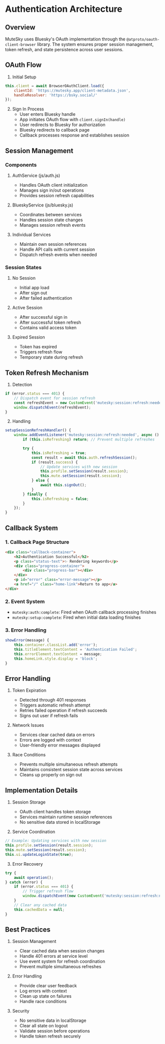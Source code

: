 # Authentication Architecture

## Overview

MuteSky uses Bluesky's OAuth implementation through the `@atproto/oauth-client-browser` library. The system ensures proper session management, token refresh, and state persistence across user sessions.

## OAuth Flow

1. Initial Setup
```javascript
this.client = await BrowserOAuthClient.load({
    clientId: 'https://mutesky.app/client-metadata.json',
    handleResolver: 'https://bsky.social/'
});
```

2. Sign In Process
   - User enters Bluesky handle
   - App initiates OAuth flow with `client.signIn(handle)`
   - User redirects to Bluesky for authorization
   - Bluesky redirects to callback page
   - Callback processes response and establishes session

## Session Management

### Components

1. AuthService (js/auth.js)
   - Handles OAuth client initialization
   - Manages sign in/out operations
   - Provides session refresh capabilities

2. BlueskyService (js/bluesky.js)
   - Coordinates between services
   - Handles session state changes
   - Manages session refresh events

3. Individual Services
   - Maintain own session references
   - Handle API calls with current session
   - Dispatch refresh events when needed

### Session States

1. No Session
   - Initial app load
   - After sign out
   - After failed authentication

2. Active Session
   - After successful sign in
   - After successful token refresh
   - Contains valid access token

3. Expired Session
   - Token has expired
   - Triggers refresh flow
   - Temporary state during refresh

## Token Refresh Mechanism

1. Detection
```javascript
if (error.status === 401) {
    // Dispatch event for session refresh
    const refreshEvent = new CustomEvent('mutesky:session:refresh:needed');
    window.dispatchEvent(refreshEvent);
}
```

2. Handling
```javascript
setupSessionRefreshHandler() {
    window.addEventListener('mutesky:session:refresh:needed', async () => {
        if (this.isRefreshing) return; // Prevent multiple refreshes

        try {
            this.isRefreshing = true;
            const result = await this.auth.refreshSession();
            if (result.success) {
                // Update services with new session
                this.profile.setSession(result.session);
                this.mute.setSession(result.session);
            } else {
                await this.signOut();
            }
        } finally {
            this.isRefreshing = false;
        }
    });
}
```

## Callback System

### 1. Callback Page Structure
```html
<div class="callback-container">
    <h2>Authentication Successful</h2>
    <p class="status-text">✨ Rendering keywords</p>
    <div class="progress-container">
        <div class="progress-bar"></div>
    </div>
    <p id="error" class="error-message"></p>
    <a href="/" class="home-link">Return to app</a>
</div>
```

### 2. Event System
- `mutesky:auth:complete`: Fired when OAuth callback processing finishes
- `mutesky:setup:complete`: Fired when initial data loading finishes

### 3. Error Handling
```javascript
showError(message) {
    this.container.classList.add('error');
    this.titleElement.textContent = 'Authentication Failed';
    this.errorElement.textContent = message;
    this.homeLink.style.display = 'block';
}
```

## Error Handling

1. Token Expiration
   - Detected through 401 responses
   - Triggers automatic refresh attempt
   - Retries failed operation if refresh succeeds
   - Signs out user if refresh fails

2. Network Issues
   - Services clear cached data on errors
   - Errors are logged with context
   - User-friendly error messages displayed

3. Race Conditions
   - Prevents multiple simultaneous refresh attempts
   - Maintains consistent session state across services
   - Cleans up properly on sign out

## Implementation Details

1. Session Storage
   - OAuth client handles token storage
   - Services maintain runtime session references
   - No sensitive data stored in localStorage

2. Service Coordination
```javascript
// Example: Updating services with new session
this.profile.setSession(result.session);
this.mute.setSession(result.session);
this.ui.updateLoginState(true);
```

3. Error Recovery
```javascript
try {
    await operation();
} catch (error) {
    if (error.status === 401) {
        // Trigger refresh flow
        window.dispatchEvent(new CustomEvent('mutesky:session:refresh:needed'));
    }
    // Clear any cached data
    this.cachedData = null;
}
```

## Best Practices

1. Session Management
   - Clear cached data when session changes
   - Handle 401 errors at service level
   - Use event system for refresh coordination
   - Prevent multiple simultaneous refreshes

2. Error Handling
   - Provide clear user feedback
   - Log errors with context
   - Clean up state on failures
   - Handle race conditions

3. Security
   - No sensitive data in localStorage
   - Clear all state on logout
   - Validate session before operations
   - Handle token refresh securely
